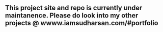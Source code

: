 ## This project site and repo is currently under maintanence. Please do look into my other projects @ wwww.iamsudharsan.com/#portfolio
